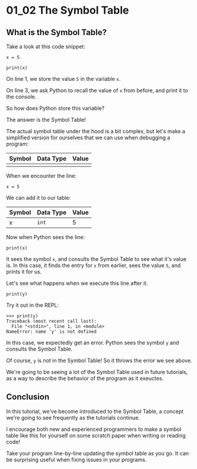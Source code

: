 # 01_02 The Symbol Table

## What is the Symbol Table?

Take a look at this code snippet:

```python3
x = 5

print(x)
```

On line 1, we store the value `5` in the variable `x`.

On line 3, we ask Python to recall the value of `x` from before, and print it to the console.

So how does Python store this variable?

The answer is the Symbol Table!

The actual symbol table under the hood is a bit complex, but let's make a simplified version for ourselves that we can use when debugging a program:

| Symbol | Data Type | Value |
| --- | --- | --- |
| | |


When we encounter the line:

```python3
x = 5
```

We can add it to our table:

| Symbol | Data Type | Value |
| --- | --- | --- |
| x | `int` | 5 |

Now when Python sees the line:

```python3
print(x)
```

It sees the symbol `x`, and consults the Symbol Table to see what it's value is. In this case, it finds the entry for `x` from earlier, sees the value `5`, and prints it for us.

Let's see what happens when we execute this line after it.

```python3
print(y)
```

Try it out in the REPL:

```python3
>>> print(y)
Traceback (most recent call last):
  File "<stdin>", line 1, in <module>
NameError: name 'y' is not defined
```

In this case, we expectedly get an error. Python sees the symbol `y` and consults the Symbol Table.

Of course, `y` is not in the Symbol Table! So it throws the error we see above.

We're going to be seeing a lot of the Symbol Table used in future tutorials, as a way to describe the behavior of the program as it exeuctes.

## Conclusion

In this tutorial, we've become introduced to the Symbol Table, a concept we're going to see frequently as the tutorials continue.

I encourage both new and experienced programmers to make a symbol table like this for yourself on some scratch paper when writing or reading code!

Take your program line-by-line updating the symbol table as you go. It can be surprising useful when fixing issues in your programs.
